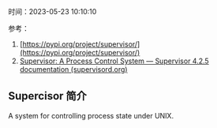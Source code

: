 时间：2023-05-23 10:10:10

参考：

1. [https://pypi.org/project/supervisor/](https://pypi.org/project/supervisor/)
2. [Supervisor: A Process Control System — Supervisor 4.2.5 documentation (supervisord.org)](http://supervisord.org/)

## Supercisor 简介

A system for controlling process state under UNIX.